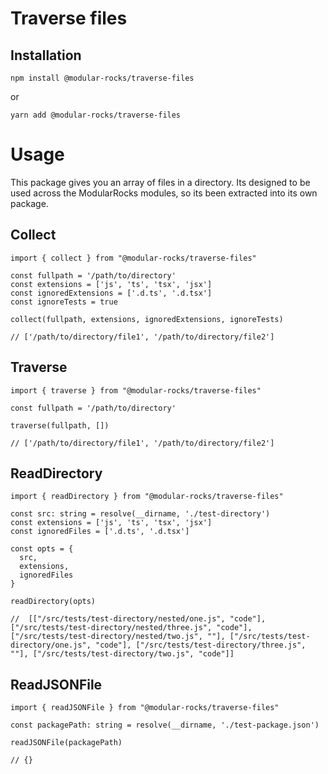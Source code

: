 # Traverse files

## Installation

`npm install @modular-rocks/traverse-files`

or 

`yarn add @modular-rocks/traverse-files` 


# Usage 

This package gives you an array of files in a directory. Its designed to be used across the ModularRocks modules, so its been extracted into its own package.

## Collect

```
import { collect } from "@modular-rocks/traverse-files"

const fullpath = '/path/to/directory'
const extensions = ['js', 'ts', 'tsx', 'jsx']
const ignoredExtensions = ['.d.ts', '.d.tsx']
const ignoreTests = true

collect(fullpath, extensions, ignoredExtensions, ignoreTests)

// ['/path/to/directory/file1', '/path/to/directory/file2']
```

## Traverse

```
import { traverse } from "@modular-rocks/traverse-files"

const fullpath = '/path/to/directory'

traverse(fullpath, [])

// ['/path/to/directory/file1', '/path/to/directory/file2']
```

## ReadDirectory

```
import { readDirectory } from "@modular-rocks/traverse-files"

const src: string = resolve(__dirname, './test-directory')
const extensions = ['js', 'ts', 'tsx', 'jsx']
const ignoredFiles = ['.d.ts', '.d.tsx']

const opts = {
  src,
  extensions,
  ignoredFiles
}

readDirectory(opts)

//  [["/src/tests/test-directory/nested/one.js", "code"], ["/src/tests/test-directory/nested/three.js", "code"], ["/src/tests/test-directory/nested/two.js", ""], ["/src/tests/test-directory/one.js", "code"], ["/src/tests/test-directory/three.js", ""], ["/src/tests/test-directory/two.js", "code"]]
```

## ReadJSONFile

```
import { readJSONFile } from "@modular-rocks/traverse-files"

const packagePath: string = resolve(__dirname, './test-package.json')

readJSONFile(packagePath)

// {}
```
